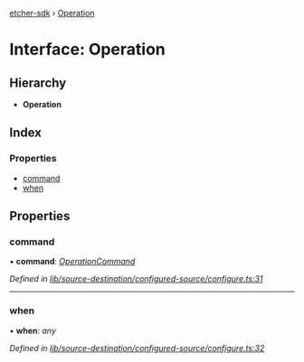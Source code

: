 [etcher-sdk](../README.md) › [Operation](operation.md)

# Interface: Operation

## Hierarchy

* **Operation**

## Index

### Properties

* [command](operation.md#command)
* [when](operation.md#when)

## Properties

###  command

• **command**: *[OperationCommand](../README.md#operationcommand)*

*Defined in [lib/source-destination/configured-source/configure.ts:31](https://github.com/balena-io-modules/etcher-sdk/blob/2f08b24/lib/source-destination/configured-source/configure.ts#L31)*

___

###  when

• **when**: *any*

*Defined in [lib/source-destination/configured-source/configure.ts:32](https://github.com/balena-io-modules/etcher-sdk/blob/2f08b24/lib/source-destination/configured-source/configure.ts#L32)*
